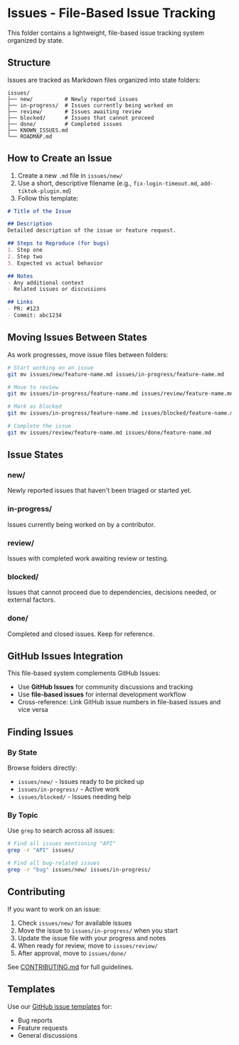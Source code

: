 # Issues - File-Based Issue Tracking

This folder contains a lightweight, file-based issue tracking system organized by state.

## Structure

Issues are tracked as Markdown files organized into state folders:

```
issues/
├── new/          # Newly reported issues
├── in-progress/  # Issues currently being worked on
├── review/       # Issues awaiting review
├── blocked/      # Issues that cannot proceed
├── done/         # Completed issues
├── KNOWN_ISSUES.md
└── ROADMAP.md
```

## How to Create an Issue

1. Create a new `.md` file in `issues/new/`
2. Use a short, descriptive filename (e.g., `fix-login-timeout.md`, `add-tiktok-plugin.md`)
3. Follow this template:

```markdown
# Title of the Issue

## Description
Detailed description of the issue or feature request.

## Steps to Reproduce (for bugs)
1. Step one
2. Step two
3. Expected vs actual behavior

## Notes
- Any additional context
- Related issues or discussions

## Links
- PR: #123
- Commit: abc1234
```

## Moving Issues Between States

As work progresses, move issue files between folders:

```bash
# Start working on an issue
git mv issues/new/feature-name.md issues/in-progress/feature-name.md

# Move to review
git mv issues/in-progress/feature-name.md issues/review/feature-name.md

# Mark as blocked
git mv issues/in-progress/feature-name.md issues/blocked/feature-name.md

# Complete the issue
git mv issues/review/feature-name.md issues/done/feature-name.md
```

## Issue States

### new/
Newly reported issues that haven't been triaged or started yet.

### in-progress/
Issues currently being worked on by a contributor.

### review/
Issues with completed work awaiting review or testing.

### blocked/
Issues that cannot proceed due to dependencies, decisions needed, or external factors.

### done/
Completed and closed issues. Keep for reference.

## GitHub Issues Integration

This file-based system complements GitHub Issues:

- Use **GitHub Issues** for community discussions and tracking
- Use **file-based issues** for internal development workflow
- Cross-reference: Link GitHub issue numbers in file-based issues and vice versa

## Finding Issues

### By State
Browse folders directly:
- `issues/new/` - Issues ready to be picked up
- `issues/in-progress/` - Active work
- `issues/blocked/` - Issues needing help

### By Topic
Use `grep` to search across all issues:

```bash
# Find all issues mentioning "API"
grep -r "API" issues/

# Find all bug-related issues
grep -r "bug" issues/new/ issues/in-progress/
```

## Contributing

If you want to work on an issue:

1. Check `issues/new/` for available issues
2. Move the issue to `issues/in-progress/` when you start
3. Update the issue file with your progress and notes
4. When ready for review, move to `issues/review/`
5. After approval, move to `issues/done/`

See [CONTRIBUTING.md](../docs/CONTRIBUTING.md) for full guidelines.

## Templates

Use our [GitHub issue templates](../.github/ISSUE_TEMPLATE/) for:
- Bug reports
- Feature requests
- General discussions
